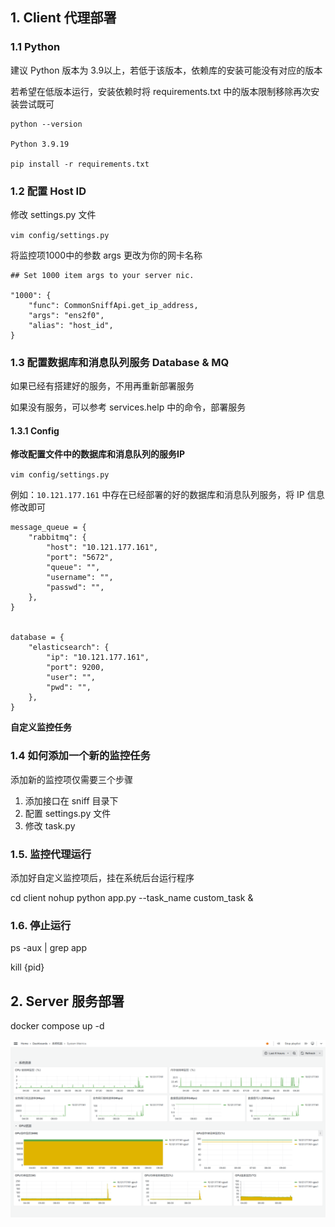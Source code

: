 ## 1. Client 代理部署


### 1.1 Python

建议 Python 版本为 3.9以上，若低于该版本，依赖库的安装可能没有对应的版本

若希望在低版本运行，安装依赖时将 requirements.txt 中的版本限制移除再次安装尝试既可

```
python --version

Python 3.9.19

pip install -r requirements.txt
```



### 1.2 配置 Host ID
修改 settings.py 文件

`vim config/settings.py`

将监控项1000中的参数 args 更改为你的网卡名称

```
## Set 1000 item args to your server nic.

"1000": {
    "func": CommonSniffApi.get_ip_address,
    "args": "ens2f0",
    "alias": "host_id",
}
```



### 1.3 配置数据库和消息队列服务 Database & MQ
如果已经有搭建好的服务，不用再重新部署服务

如果没有服务，可以参考 services.help 中的命令，部署服务


#### 1.3.1 Config
**修改配置文件中的数据库和消息队列的服务IP**

`vim config/settings.py`

例如：`10.121.177.161` 中存在已经部署的好的数据库和消息队列服务，将 IP 信息修改即可

```
message_queue = {
    "rabbitmq": {
        "host": "10.121.177.161",
        "port": "5672",
        "queue": "",
        "username": "",
        "passwd": "",
    },
}


database = {
    "elasticsearch": {
        "ip": "10.121.177.161",
        "port": 9200,
        "user": "",
        "pwd": "",
    },
}
```

**自定义监控任务**


### 1.4 如何添加一个新的监控任务
添加新的监控项仅需要三个步骤
1. 添加接口在 sniff 目录下
2. 配置 settings.py 文件
3. 修改 task.py 


### 1.5. 监控代理运行
添加好自定义监控项后，挂在系统后台运行程序

cd client
nohup python app.py --task_name custom_task &


### 1.6. 停止运行
ps -aux | grep app

kill {pid}


## 2. Server 服务部署
docker compose up -d


![界面展示](static/monitor.png)